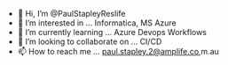 - 👋 Hi, I’m @PaulStapleyReslife
- 👀 I’m interested in ... Informatica, MS Azure 
- 🌱 I’m currently learning ... Azure Devops Workflows
- 💞️ I’m looking to collaborate on ... CI/CD 
- 📫 How to reach me ...  paul.stapley.2@amplife.co,m.au

<!---
PaulStapleyReslife/PaulStapleyReslife is a ✨ special ✨ repository because its `README.md` (this file) appears on your GitHub profile.
You can click the Preview link to take a look at your changes.
--->
